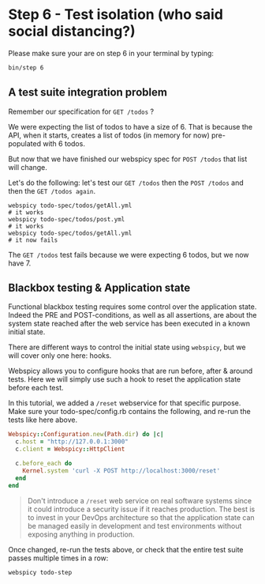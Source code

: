 # Step 6 - Test isolation (who said social distancing?)

Please make sure your are on step 6 in your terminal by typing:

```bash
bin/step 6
```

## A test suite integration problem

Remember our specification for `GET /todos` ?

We were expecting the list of todos to have a size of 6. That is because the API, when it starts, creates a list of todos (in memory for now) pre-populated with 6 todos.

But now that we have finished our webspicy spec for `POST /todos` that list will change.

Let's do the following: let's test our `GET /todos` then the `POST /todos` and then the `GET /todos again`.

```
webspicy todo-spec/todos/getAll.yml
# it works
webspicy todo-spec/todos/post.yml
# it works
webspicy todo-spec/todos/getAll.yml
# it now fails
```

The `GET /todos` test fails because we were expecting 6 todos, but we now have 7.

## Blackbox testing & Application state

Functional blackbox testing requires some control over the application state. Indeed the PRE and POST-conditions, as well as all assertions, are about the system state reached after the web service has been executed in a known initial state.

There are different ways to control the initial state using `webspicy`, but we will cover only one here: hooks.

Webspicy allows you to configure hooks that are run before, after & around tests. Here we will simply use such a hook to reset the application state before each test.

In this tutorial, we added a `/reset` webservice for that specific purpose. Make sure your todo-spec/config.rb contains the following, and re-run the tests like here above.

```rb
Webspicy::Configuration.new(Path.dir) do |c|
  c.host = "http://127.0.0.1:3000"
  c.client = Webspicy::HttpClient

  c.before_each do
    Kernel.system 'curl -X POST http://localhost:3000/reset'
  end
end
```

> Don't introduce a `/reset` web service on real software systems since it could introduce a security issue if it reaches production. The best is to invest in your DevOps architecture so that the application state can be managed easily in development and test environments without exposing anything in production.

Once changed, re-run the tests above, or check that the entire test suite passes multiple times in a row:

```
webspicy todo-step
```
